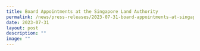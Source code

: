 ```yaml
---
title: Board Appointments at the Singapore Land Authority
permalink: /news/press-releases/2023-07-31-board-appointments-at-singapore-land-authority/
date: 2023-07-31
layout: post
description: ""
image: ""
---
```

